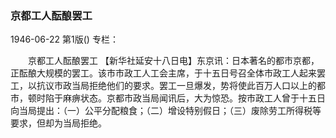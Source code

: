 ### 京都工人酝酿罢工

1946-06-22
第1版()
专栏：

　　京都工人酝酿罢工
    【新华社延安十八日电】东京讯：日本著名的都市京都，正酝酿大规模的罢工。该市市政工人工会主席，于十五日号召全体市政工人起来罢工，以抗议市政当局拒绝他们的要求。罢工一旦爆发，势将使此百万人口以上的都市，顿时陷于麻痹状态。京都市政当局闻讯后，大为惊恐。按市政工人曾于十五日向当局提出：（一）公平分配粮食；（二）增设特别假日；（三）废除劳工所得税等要求，但却为当局拒绝。
